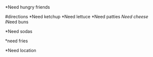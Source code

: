 *Need hungry friends

#directions
*Need ketchup
*Need lettuce
*Need patties
*Need cheese
i*Need buns

*Need sodas

*need fries

*Need location
